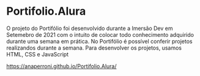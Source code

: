 # Portifolio.Alura
O projeto do Portifólio foi desenvolvido durante a Imersão Dev em Setemebro de 2021 com o intuito de colocar todo conhecimento adquirido durante uma semana em prática. No Portifólio é possível conferir projetos realizandos durante a semana. Para desenvolver os projetos, usamos HTML, CSS e JavaScript

https://anaperroni.github.io/Portifolio.Alura/
